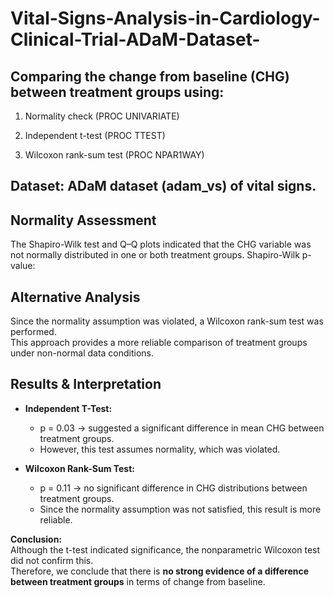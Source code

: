 # Vital-Signs-Analysis-in-Cardiology-Clinical-Trial-ADaM-Dataset-

## Comparing the change from baseline (CHG) between treatment groups using:

1. Normality check (PROC UNIVARIATE)
   
3. Independent t-test (PROC TTEST)
   
5. Wilcoxon rank-sum test (PROC NPAR1WAY)
  
## Dataset: ADaM dataset (adam_vs) of vital signs.

## Normality Assessment
The Shapiro-Wilk test and Q–Q plots indicated that the CHG variable 
was not normally distributed in one or both treatment groups.  Shapiro-Wilk p-value:

## Alternative Analysis
Since the normality assumption was violated, a Wilcoxon rank-sum test 
was performed.  
This approach provides a more reliable comparison of treatment groups 
under non-normal data conditions.

## Results & Interpretation

- **Independent T-Test:** 
  - p = 0.03 → suggested a significant difference in mean CHG between treatment groups.
  - However, this test assumes normality, which was violated.

- **Wilcoxon Rank-Sum Test:** 
  - p = 0.11 → no significant difference in CHG distributions between treatment groups.
  - Since the normality assumption was not satisfied, this result is more reliable.

**Conclusion:**  
Although the t-test indicated significance, the nonparametric Wilcoxon test did not confirm this.  
Therefore, we conclude that there is **no strong evidence of a difference between treatment groups** in terms of change from baseline.
